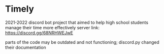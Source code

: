 # Timely
2021-2022
discord bot project that aimed to help high school students manage their time more effectively
server link: https://discord.gg/68NRHWEJwE

parts of the code may be outdated and not functioning; discord.py changed their documentation

